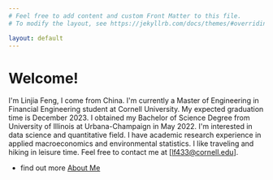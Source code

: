 ```yaml
---
# Feel free to add content and custom Front Matter to this file.
# To modify the layout, see https://jekyllrb.com/docs/themes/#overriding-theme-defaults

layout: default
---
```


# Welcome!
I'm Linjia Feng, I come from China. I'm currently a Master of Engineering in Financial Engineering student at Cornell University. My expected graduation time is December 2023. I obtained my Bachelor of Science Degree from University of Illinois at Urbana-Champaign in May 2022. I'm interested in data science and quantitative field. I have academic research experience in applied macroeconomics and environmental statistics. I like traveling and hiking in leisure time. Feel free to contact me at [lf433@cornell.edu].


- find out more [About Me](https://linjiaf.github.io/site/about/)